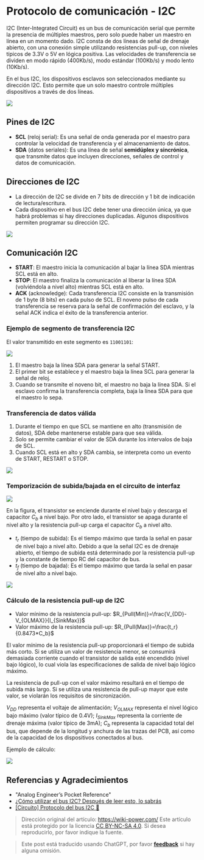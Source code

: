 # Protocolo de comunicación - I2C

I2C (Inter-Integrated Circuit) es un bus de comunicación serial que permite la presencia de múltiples maestros, pero solo puede haber un maestro en línea en un momento dado. I2C consta de dos líneas de señal de drenaje abierto, con una conexión simple utilizando resistencias pull-up, con niveles típicos de 3.3V o 5V en lógica positiva. Las velocidades de transferencia se dividen en modo rápido (400Kb/s), modo estándar (100Kb/s) y modo lento (10Kb/s).

En el bus I2C, los dispositivos esclavos son seleccionados mediante su dirección I2C. Esto permite que un solo maestro controle múltiples dispositivos a través de dos líneas.

![](https://media.wiki-power.com/img/20211026174634.png)

## Pines de I2C

- **SCL** (reloj serial): Es una señal de onda generada por el maestro para controlar la velocidad de transferencia y el almacenamiento de datos.
- **SDA** (datos seriales): Es una línea de señal **semidúplex y sincrónica**, que transmite datos que incluyen direcciones, señales de control y datos de comunicación.

## Direcciones de I2C

- La dirección de I2C se divide en 7 bits de dirección y 1 bit de indicación de lectura/escritura.
- Cada dispositivo en el bus I2C debe tener una dirección única, ya que habrá problemas si hay direcciones duplicadas. Algunos dispositivos permiten programar su dirección I2C.

![](https://media.wiki-power.com/img/20211027112717.png)

## Comunicación I2C

- **START**: El maestro inicia la comunicación al bajar la línea SDA mientras SCL está en alto.
- **STOP**: El maestro finaliza la comunicación al liberar la línea SDA (volviéndola a nivel alto) mientras SCL está en alto.
- **ACK** (acknowledge): Cada transferencia I2C consiste en la transmisión de 1 byte (8 bits) en cada pulso de SCL. El noveno pulso de cada transferencia se reserva para la señal de confirmación del esclavo, y la señal ACK indica el éxito de la transferencia anterior.

### Ejemplo de segmento de transferencia I2C

El valor transmitido en este segmento es `11001101`:

![](https://media.wiki-power.com/img/20211104172952.png)

1. El maestro baja la línea SDA para generar la señal START.
2. El primer bit se establece y el maestro baja la línea SCL para generar la señal de reloj.
3. Cuando se transmite el noveno bit, el maestro no baja la línea SDA. Si el esclavo confirma la transferencia completa, baja la línea SDA para que el maestro lo sepa.

### Transferencia de datos válida

1. Durante el tiempo en que SCL se mantiene en alto (transmisión de datos), SDA debe mantenerse estable para que sea válida.
2. Solo se permite cambiar el valor de SDA durante los intervalos de baja de SCL.
3. Cuando SCL está en alto y SDA cambia, se interpreta como un evento de START, RESTART o STOP.

![](https://media.wiki-power.com/img/20211105172139.png)

### Temporización de subida/bajada en el circuito de interfaz

![](https://media.wiki-power.com/img/20211108093819.png)

En la figura, el transistor se enciende durante el nivel bajo y descarga el capacitor $C_b$ a nivel bajo. Por otro lado, el transistor se apaga durante el nivel alto y la resistencia pull-up carga el capacitor $C_b$ a nivel alto.

- $t_r$ (tiempo de subida): Es el tiempo máximo que tarda la señal en pasar de nivel bajo a nivel alto. Debido a que la señal I2C es de drenaje abierto, el tiempo de subida está determinado por la resistencia pull-up y la constante de tiempo RC del capacitor de bus.
- $t_f$ (tiempo de bajada): Es el tiempo máximo que tarda la señal en pasar de nivel alto a nivel bajo.

![](https://media.wiki-power.com/img/20211108095142.png)

### Cálculo de la resistencia pull-up de I2C

- Valor mínimo de la resistencia pull-up: $R_{Pull(Min)}=\frac{V_{DD}-V_{OLMAX}}{I_{SinkMax}}$
- Valor máximo de la resistencia pull-up: $R_{Pull(Max)}=\frac{t_r}{0.8473*C_b}$

El valor mínimo de la resistencia pull-up proporcionará el tiempo de subida más corto. Si se utiliza un valor de resistencia menor, se consumirá demasiada corriente cuando el transistor de salida esté encendido (nivel bajo lógico), lo cual viola las especificaciones de salida de nivel bajo lógico máximo.

La resistencia de pull-up con el valor máximo resultará en el tiempo de subida más largo. Si se utiliza una resistencia de pull-up mayor que este valor, se violarán los requisitos de sincronización.

$V_{DD}$ representa el voltaje de alimentación; $V_{OLMAX}$ representa el nivel lógico bajo máximo (valor típico de 0.4V); $I_{SinkMax}$ representa la corriente de drenaje máxima (valor típico de 3mA); $C_b$ representa la capacidad total del bus, que depende de la longitud y anchura de las trazas del PCB, así como de la capacidad de los dispositivos conectados al bus.

Ejemplo de cálculo:

![](https://media.wiki-power.com/img/20211108103406.png)

## Referencias y Agradecimientos

- "Analog Engineer’s Pocket Reference"
- [¿Cómo utilizar el bus I2C? Después de leer esto, lo sabrás](https://mp.weixin.qq.com/s/IeL77NTyVdTdkcNtqjjFPA)
- [[Circuito] Protocolo del bus I2C 🚧](https://zhenhuizhang.tk/post/dian-lu-i2c-zong-xian-xie-yi/)

> Dirección original del artículo: <https://wiki-power.com/>
> Este artículo está protegido por la licencia [CC BY-NC-SA 4.0](https://creativecommons.org/licenses/by/4.0/deed.zh). Si desea reproducirlo, por favor indique la fuente.

> Este post está traducido usando ChatGPT, por favor [**feedback**](https://github.com/linyuxuanlin/Wiki_MkDocs/issues/new) si hay alguna omisión.
